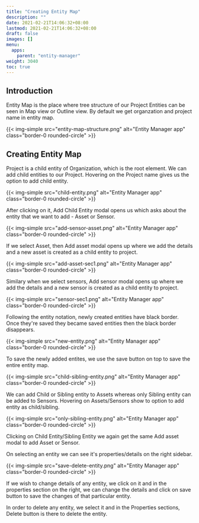 ```yaml
---
title: "Creating Entity Map"
description: ""
date: 2021-02-21T14:06:32+08:00
lastmod: 2021-02-21T14:06:32+08:00
draft: false
images: []
menu:
  apps:
    parent: "entity-manager"
weight: 3040
toc: true
---
```


## Introduction

Entity Map is the place where tree structure of our Project Entities can be seen in Map view or Outline view. By default we get organzation and project name in entity map.

{{< img-simple src="entity-map-structure.png" alt="Entity Manager app" class="border-0 rounded-circle" >}}

## Creating Entity Map

Project is a child entity of Organization, which is the root element. We can add child entities to our Project. Hovering on the Project name gives us the option to add child entity.

{{< img-simple src="child-entity.png" alt="Entity Manager app" class="border-0 rounded-circle" >}}

After clicking on it, Add Child Entity modal opens us which asks about the entity that we want to add - Asset or Sensor.

{{< img-simple src="add-sensor-asset.png" alt="Entity Manager app" class="border-0 rounded-circle" >}}

If we select Asset, then Add asset modal opens up where we add the details and a new asset is created as a child entity to project.

{{< img-simple src="add-asset-sec1.png" alt="Entity Manager app" class="border-0 rounded-circle" >}}

Similary when we select sensors, Add sensor modal opens up where we add the details and a new sensor is created as a child entity to project.

{{< img-simple src="sensor-sec1.png" alt="Entity Manager app" class="border-0 rounded-circle" >}}

Following the entity notation, newly created entities have black border. Once they're saved they became saved entities then the black border disappears.

{{< img-simple src="new-entity.png" alt="Entity Manager app" class="border-0 rounded-circle" >}}

To save the newly added entites, we use the save button on top to save the entire entity map.

{{< img-simple src="child-sibling-entity.png" alt="Entity Manager app" class="border-0 rounded-circle" >}}

We can add Child or Sibling entity to Assets whereas only Sibling entity can be added to Sensors. Hovering on Assets/Sensors show to option to add entity as child/sibling.

{{< img-simple src="only-sibling-entity.png" alt="Entity Manager app" class="border-0 rounded-circle" >}}

Clicking on Child Entity/Sibling Entity we again get the same Add asset modal to add Asset or Sensor.

On selecting an entity we can see it's properties/details on the right sidebar.

{{< img-simple src="save-delete-entity.png" alt="Entity Manager app" class="border-0 rounded-circle" >}}

If we wish to change details of any entity, we click on it and in the properties section on the right, we can change the details and click on save button to save the changes of that particular entity.

In order to delete any entity, we select it and in the Properties sections, Delete button is there to delete the entity.
